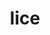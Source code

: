 ---
category: 4-letters
denotation: null
name: lice
reference_link: https://www.etymonline.com/word/lice
root_language: null
root_name: null
title: lice
type: free
word_sums:
- respelling: lice
  sum: 'Lice + '
---